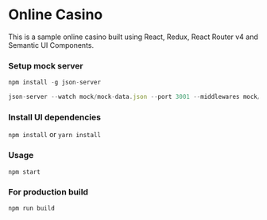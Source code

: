 # Online Casino
This is a sample online casino built using React, Redux, React Router v4 and Semantic UI Components.


### Setup mock server
```javascript
npm install -g json-server
```

```javascript
json-server --watch mock/mock-data.json --port 3001 --middlewares mock/mock-api.js
```

### Install UI dependencies
`npm install`
or
`yarn install`

### Usage
`npm start`

### For production build
`npm run build`

